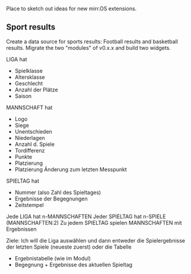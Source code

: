 Place to sketch out ideas for new mirr.OS extensions.

## Sport results
Create a data source for sports results: Football results and basketball results. Migrate the two "modules" of v0.x.x and build two widgets.

LIGA hat
- Spielklasse
- Altersklasse
- Geschlecht
- Anzahl der Plätze
- Saison

MANNSCHAFT hat
- Logo
- Siege
- Unentschieden
- Niederlagen
- Anzahl d. Spiele
- Tordifferenz
- Punkte
- Platzierung
- Platzierung Änderung zum letzten Messpunkt

SPIELTAG hat
- Nummer (also Zahl des Spieltages)
- Ergebnisse der Begegnungen
- Zeitstempel

Jede LIGA hat n-MANNSCHAFTEN
Jeder SPIELTAG hat n-SPIELE (MANNSCHAFTEN:2)
Zu jedem SPIELTAG spielen MANNSCHAFTEN mit Ergebnissen

Ziele:
Ich will die Liga auswählen und dann entweder die Spielergebnisse der letzten Spiele (neueste zuerst) oder die Tabelle
- Ergebnistabelle (wie im Modul)
- Begegnung + Ergebnisse des aktuellen Spieltag